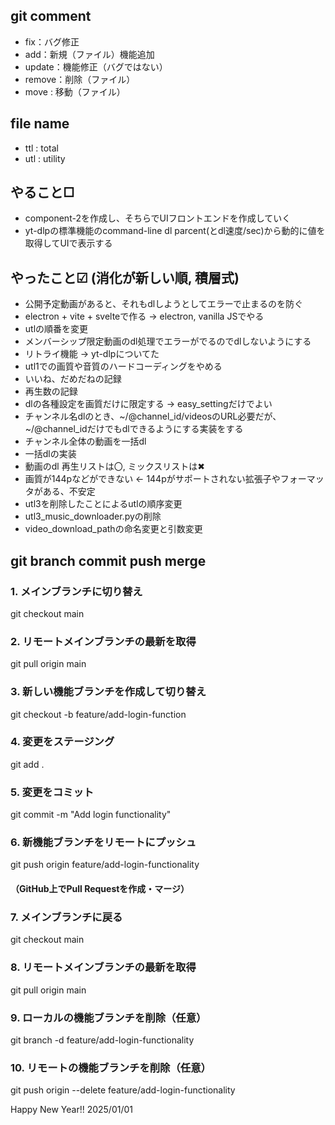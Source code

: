 ## git comment

- fix：バグ修正
- add：新規（ファイル）機能追加
- update：機能修正（バグではない）
- remove：削除（ファイル）
- move : 移動（ファイル）

## file name

- ttl : total
- utl : utility


## やること□
- component-2を作成し、そちらでUIフロントエンドを作成していく
- yt-dlpの標準機能のcommand-line dl parcent(とdl速度/sec)から動的に値を取得してUIで表示する


## やったこと☑ (消化が新しい順, 積層式)
- 公開予定動画があると、それもdlしようとしてエラーで止まるのを防ぐ
- electron + vite + svelteで作る -> electron, vanilla JSでやる
- utlの順番を変更
- メンバーシップ限定動画のdl処理でエラーがでるのでdlしないようにする
- リトライ機能 -> yt-dlpについてた
- utl1での画質や音質のハードコーディングをやめる
- いいね、だめだねの記録 
- 再生数の記録
- dlの各種設定を画質だけに限定する -> easy_settingだけでよい
- チャンネル名dlのとき、~/@channel_id/videosのURL必要だが、~/@channel_idだけでもdlできるようにする実装をする
- チャンネル全体の動画を一括dl
- 一括dlの実装
- 動画のdl 再生リストは〇, ミックスリストは✖
- 画質が144pなどができない <- 144pがサポートされない拡張子やフォーマッタがある、不安定
- utl3を削除したことによるutlの順序変更
- utl3_music_downloader.pyの削除
- video_download_pathの命名変更と引数変更


## git branch commit push merge

### 1. メインブランチに切り替え
git checkout main

### 2. リモートメインブランチの最新を取得
git pull origin main

### 3. 新しい機能ブランチを作成して切り替え
git checkout -b feature/add-login-function

### 4. 変更をステージング
git add .

### 5. 変更をコミット
git commit -m "Add login functionality"

### 6. 新機能ブランチをリモートにプッシュ
git push origin feature/add-login-functionality

#### （GitHub上でPull Requestを作成・マージ）

### 7. メインブランチに戻る
git checkout main

### 8. リモートメインブランチの最新を取得
git pull origin main

### 9. ローカルの機能ブランチを削除（任意）
git branch -d feature/add-login-functionality

### 10. リモートの機能ブランチを削除（任意）
git push origin --delete feature/add-login-functionality


Happy New Year!! 2025/01/01